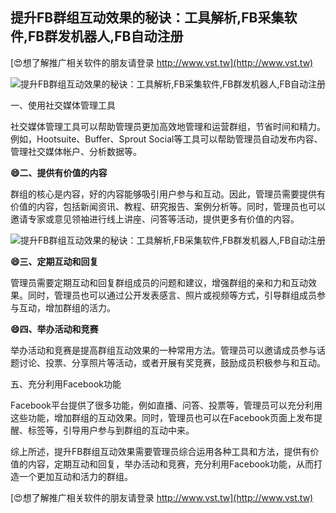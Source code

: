 ## **提升FB群组互动效果的秘诀：工具解析,FB采集软件,FB群发机器人,FB自动注册**

[😍想了解推广相关软件的朋友请登录 http://www.vst.tw](http://www.vst.tw)

 <center><img src="https://vst.tw/MP4/tuiguang/png/1.png" alt="提升FB群组互动效果的秘诀：工具解析,FB采集软件,FB群发机器人,FB自动注册"></center>

一、使用社交媒体管理工具

社交媒体管理工具可以帮助管理员更加高效地管理和运营群组，节省时间和精力。例如，Hootsuite、Buffer、Sprout Social等工具可以帮助管理员自动发布内容、管理社交媒体帐户、分析数据等。

**😄二、提供有价值的内容**

群组的核心是内容，好的内容能够吸引用户参与和互动。因此，管理员需要提供有价值的内容，包括新闻资讯、教程、研究报告、案例分析等。同时，管理员也可以邀请专家或意见领袖进行线上讲座、问答等活动，提供更多有价值的内容。

 <center><img src="https://vst.tw/MP4/tuiguang/png/3.png" alt="提升FB群组互动效果的秘诀：工具解析,FB采集软件,FB群发机器人,FB自动注册"></center>

**😄三、定期互动和回复**

管理员需要定期互动和回复群组成员的问题和建议，增强群组的亲和力和互动效果。同时，管理员也可以通过公开发表感言、照片或视频等方式，引导群组成员参与互动，增加群组的活力。

**😄四、举办活动和竞赛**

举办活动和竞赛是提高群组互动效果的一种常用方法。管理员可以邀请成员参与话题讨论、投票、分享照片等活动，或者开展有奖竞赛，鼓励成员积极参与和互动。

五、充分利用Facebook功能

Facebook平台提供了很多功能，例如直播、问答、投票等，管理员可以充分利用这些功能，增加群组的互动效果。同时，管理员也可以在Facebook页面上发布提醒、标签等，引导用户参与到群组的互动中来。

综上所述，提升FB群组互动效果需要管理员综合运用各种工具和方法，提供有价值的内容，定期互动和回复，举办活动和竞赛，充分利用Facebook功能，从而打造一个更加互动和活力的群组。

[😍想了解推广相关软件的朋友请登录 http://www.vst.tw](http://www.vst.tw)



